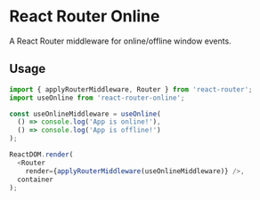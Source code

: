 # React Router Online

A React Router middleware for online/offline window events.

## Usage

```js
import { applyRouterMiddleware, Router } from 'react-router';
import useOnline from 'react-router-online';

const useOnlineMiddleware = useOnline(
  () => console.log('App is online!'),
  () => console.log('App is offline!')
);

ReactDOM.render(
  <Router
    render={applyRouterMiddleware(useOnlineMiddleware)} />,
  container
);
```
